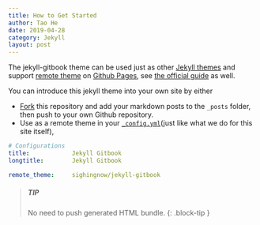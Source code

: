 ```yaml
---
title: How to Get Started
author: Tao He
date: 2019-04-28
category: Jekyll
layout: post
---
```


The jekyll-gitbook theme can be used just as other [Jekyll themes][3] and
support [remote theme][2] on [Github Pages][1], see [the official guide][4]
as well.

You can introduce this jekyll theme into your own site by either

- [Fork][5] this repository and add your markdown posts to the `_posts` folder, then
  push to your own Github repository.
- Use as a remote theme in your [`_config.yml`][6](just like what we do for this
  site itself),

```yaml
# Configurations
title:            Jekyll Gitbook
longtitle:        Jekyll Gitbook

remote_theme:     sighingnow/jekyll-gitbook
```

> ##### TIP
>
> No need to push generated HTML bundle.
{: .block-tip }

[1]: https://github.com/pjy4617/studyML/blob/master/WMX3RobotHelp_KR.chm
[2]: https://github.com/sighingnow/jekyll-gitbook/fork
[3]: https://pages.github.com/themes
[4]: https://docs.github.com/en/pages/setting-up-a-github-pages-site-with-jekyll/adding-a-theme-to-your-github-pages-site-using-jekyll
[5]: https://github.com/sighingnow/jekyll-gitbook/fork
[6]: https://github.com/sighingnow/jekyll-gitbook/blob/master/_config.yml
